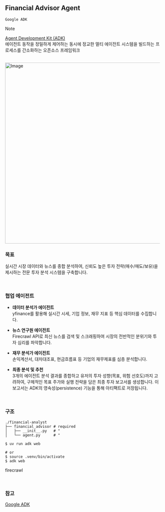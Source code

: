 ## Financial Advisor Agent

`Google ADK`

> [!NOTE]  
> [Agent Development Kit (ADK)](https://google.github.io/adk-docs)  
> 에이전트 동작을 정밀하게 제어하는 동시에 정교한 멀티 에이전트 시스템을 빌드하는 프로세스를 간소화하는 오픈소스 프레임워크

<br>

<img width="630" height="588" alt="Image" src="https://github.com/user-attachments/assets/f776dfe6-9471-425e-8beb-c835f1e625d9" />

<br>

### 목표

실시간 시장 데이터와 뉴스를 종합 분석하여, 신뢰도 높은 투자 전략(매수/매도/보유)을 제시하는 전문 투자 분석 시스템을 구축합니다.

<br>

### 협업 에이전트

- **데이터 분석가 에이전트**  
  yfinance를 활용해 실시간 시세, 기업 정보, 재무 지표 등 핵심 데이터를 수집합니다.

- **뉴스 연구원 에이전트**  
  Firecrawl API로 최신 뉴스를 검색 및 스크래핑하여 시장의 전반적인 분위기와 투자 심리를 파악합니다.

- **재무 분석가 에이전트**  
  손익계산서, 대차대조표, 현금흐름표 등 기업의 재무제표를 심층 분석합니다.

- **최종 분석 및 추천**  
  3개의 에이전트 분석 결과를 종합하고 유저의 투자 성향(목표, 위험 선호도)까지 고려하여, 구체적인 목표 주가와 실행 전략을 담은 최종 투자 보고서를 생성합니다. 이 보고서는 ADK의 영속성(persistence) 기능을 통해 아티팩트로 저장됩니다.

<br>

### 구조

```
./financial-analyst
├── financial_advisor # required
│   ├── __init__.py   # "
│   └── agent.py      # "
```

```
$ uv run adk web

# or
$ source .venv/bin/activate
$ adk web
```

firecrawl

<br>

### 참고

[Google ADK](https://google.github.io/adk-docs)
